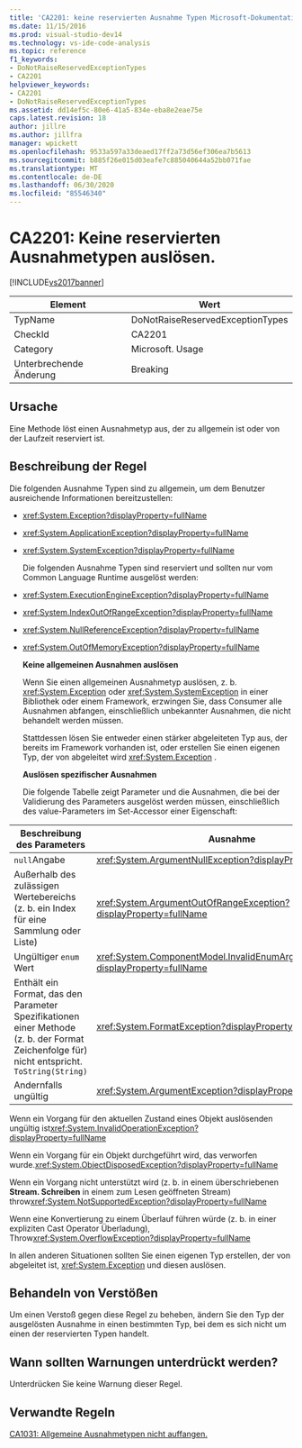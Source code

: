 ```yaml
---
title: 'CA2201: keine reservierten Ausnahme Typen Microsoft-Dokumentation'
ms.date: 11/15/2016
ms.prod: visual-studio-dev14
ms.technology: vs-ide-code-analysis
ms.topic: reference
f1_keywords:
- DoNotRaiseReservedExceptionTypes
- CA2201
helpviewer_keywords:
- CA2201
- DoNotRaiseReservedExceptionTypes
ms.assetid: dd14ef5c-80e6-41a5-834e-eba8e2eae75e
caps.latest.revision: 18
author: jillre
ms.author: jillfra
manager: wpickett
ms.openlocfilehash: 9533a597a33deaed17ff2a73d56ef306ea7b5613
ms.sourcegitcommit: b885f26e015d03eafe7c885040644a52bb071fae
ms.translationtype: MT
ms.contentlocale: de-DE
ms.lasthandoff: 06/30/2020
ms.locfileid: "85546340"
---
```

# <a name="ca2201-do-not-raise-reserved-exception-types"></a>CA2201: Keine reservierten Ausnahmetypen auslösen.
[!INCLUDE[vs2017banner](../includes/vs2017banner.md)]

|Element|Wert|
|-|-|
|TypName|DoNotRaiseReservedExceptionTypes|
|CheckId|CA2201|
|Category|Microsoft. Usage|
|Unterbrechende Änderung|Breaking|

## <a name="cause"></a>Ursache
 Eine Methode löst einen Ausnahmetyp aus, der zu allgemein ist oder von der Laufzeit reserviert ist.

## <a name="rule-description"></a>Beschreibung der Regel
 Die folgenden Ausnahme Typen sind zu allgemein, um dem Benutzer ausreichende Informationen bereitzustellen:

- <xref:System.Exception?displayProperty=fullName>

- <xref:System.ApplicationException?displayProperty=fullName>

- <xref:System.SystemException?displayProperty=fullName>

  Die folgenden Ausnahme Typen sind reserviert und sollten nur vom Common Language Runtime ausgelöst werden:

- <xref:System.ExecutionEngineException?displayProperty=fullName>

- <xref:System.IndexOutOfRangeException?displayProperty=fullName>

- <xref:System.NullReferenceException?displayProperty=fullName>

- <xref:System.OutOfMemoryException?displayProperty=fullName>

  **Keine allgemeinen Ausnahmen auslösen**

  Wenn Sie einen allgemeinen Ausnahmetyp auslösen, z. b. <xref:System.Exception> oder <xref:System.SystemException> in einer Bibliothek oder einem Framework, erzwingen Sie, dass Consumer alle Ausnahmen abfangen, einschließlich unbekannter Ausnahmen, die nicht behandelt werden müssen.

  Stattdessen lösen Sie entweder einen stärker abgeleiteten Typ aus, der bereits im Framework vorhanden ist, oder erstellen Sie einen eigenen Typ, der von abgeleitet wird <xref:System.Exception> .

  **Auslösen spezifischer Ausnahmen**

  Die folgende Tabelle zeigt Parameter und die Ausnahmen, die bei der Validierung des Parameters ausgelöst werden müssen, einschließlich des value-Parameters im Set-Accessor einer Eigenschaft:

|Beschreibung des Parameters|Ausnahme|
|---------------------------|---------------|
|`null`Angabe|<xref:System.ArgumentNullException?displayProperty=fullName>|
|Außerhalb des zulässigen Wertebereichs (z. b. ein Index für eine Sammlung oder Liste)|<xref:System.ArgumentOutOfRangeException?displayProperty=fullName>|
|Ungültiger `enum` Wert|<xref:System.ComponentModel.InvalidEnumArgumentException?displayProperty=fullName>|
|Enthält ein Format, das den Parameter Spezifikationen einer Methode (z. b. der Format Zeichenfolge für) nicht entspricht. `ToString(String)`|<xref:System.FormatException?displayProperty=fullName>|
|Andernfalls ungültig|<xref:System.ArgumentException?displayProperty=fullName>|

 Wenn ein Vorgang für den aktuellen Zustand eines Objekt auslösenden ungültig ist<xref:System.InvalidOperationException?displayProperty=fullName>

 Wenn ein Vorgang für ein Objekt durchgeführt wird, das verworfen wurde.<xref:System.ObjectDisposedException?displayProperty=fullName>

 Wenn ein Vorgang nicht unterstützt wird (z. b. in einem überschriebenen **Stream. Schreiben** in einem zum Lesen geöffneten Stream) throw<xref:System.NotSupportedException?displayProperty=fullName>

 Wenn eine Konvertierung zu einem Überlauf führen würde (z. b. in einer expliziten Cast Operator Überladung), Throw<xref:System.OverflowException?displayProperty=fullName>

 In allen anderen Situationen sollten Sie einen eigenen Typ erstellen, der von abgeleitet ist, <xref:System.Exception> und diesen auslösen.

## <a name="how-to-fix-violations"></a>Behandeln von Verstößen
 Um einen Verstoß gegen diese Regel zu beheben, ändern Sie den Typ der ausgelösten Ausnahme in einen bestimmten Typ, bei dem es sich nicht um einen der reservierten Typen handelt.

## <a name="when-to-suppress-warnings"></a>Wann sollten Warnungen unterdrückt werden?
 Unterdrücken Sie keine Warnung dieser Regel.

## <a name="related-rules"></a>Verwandte Regeln
 [CA1031: Allgemeine Ausnahmetypen nicht auffangen.](../code-quality/ca1031-do-not-catch-general-exception-types.md)
